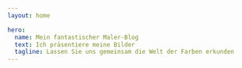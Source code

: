 ```yaml
---
layout: home

hero:
  name: Mein fantastischer Maler-Blog
  text: Ich präsentiere meine Bilder
  tagline: Lassen Sie uns gemeinsam die Welt der Farben erkunden
---
```

<script setup>
  
  import ArticleCard from "../.vitepress/theme/components/ArticleCard.vue"

  const cards = [
    {
        title: 'Erster Eintrag',
        description: 'Willkommen auf meinem Kunst-Blog! Hier teile ich Gemälde, kreative Einblicke und Gedanken zur Kunst.',
        image: '/blog/images/ecset.jpg',
        author: 'HadikP',
        date: '2025-01-13',
        path: '/blog/de/article-1'
    },
    {
        title: 'Bárnai templom',
        description: 'Willkommen auf meinem Kunst-Blog! Hier teile ich Gemälde, kreative Einblicke und Gedanken zur Kunst.',
        image: '/blog/images/reggeli_kod.jpg',
        author: 'HadikP',
        date: '2025-01-20',
        path: '/blog/de/article-2'
    }]

</script>

<ArticleCard :cards="cards" />
